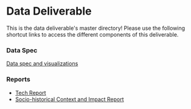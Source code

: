# Data Deliverable
This is the data deliverable's master directory! Please use the following shortcut links to access the different components of this deliverable.

### Data Spec ###
[Data spec and visualizations](https://docs.google.com/spreadsheets/d/1xQTzauyCMY7PSyFvPY2e67AwkOLXV8fPT3Z_BHlnDss/edit?usp=sharing)

### Reports ###
- [Tech Report](reports/tech_report/)
- [Socio-historical Context and Impact Report](reports/social_impact_report)
